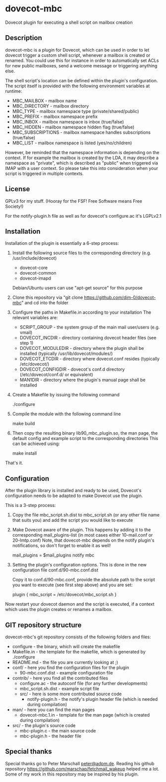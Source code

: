 dovecot-mbc
===========

Dovecot plugin for executing a shell script on mailbox creation

Description
-----------
dovecot-mbc is a plugin for Dovecot, which can be used in order to let dovecot trigger a custom shell script, whenever a mailbox is created or renamed.
You could use this for instance in order to automatically set ACLs for new public mailboxes, send a welcome message or triggering anything else.

The shell script's location can be defined within the plugin's configuration.
The script itself is provided with the following environment variables at runtime:
- MBC_MAILBOX - mailbox name
- MBC_DIRECTORY - mailbox directory
- MBC_TYPE - mailbox namespace type (private/shared/public)
- MBC_PREFIX - mailbox namespace prefix
- MBC_INBOX - mailbox namespace is inbox (true/false)
- MBC_HIDDEN - mailbox namespace hidden flag (true/false)
- MBC_SUBSCRIPTIONS - mailbox namespace handles subscriptions (true/false)
- MBC_LIST - mailbox namespace is listed (yes/no/children)

However, be reminded that the namespace information is depending on the context.
If for example the mailbox is created by the LDA, it may describe a namespace as "private", which is described as "public" when triggered via IMAP with a user context.
So please take this into consideration when your script is triggered in multiple contexts.

License
-------
GPLv3 for my stuff. (Hooray for the FSF! Free Software means Free Society!)

For the notify-plugin.h file as well as for dovecot's configure.ac it's LGPLv2.1

Installation
------------
Installation of the plugin is essentially a 6-step process:

1) Install the following source files to the corresponding directory (e.g. /usr/include/dovecot)
   
   * dovecot-core
   * dovecot-common
   * dovecot-imapd

   Debian/Ubuntu users can use "apt-get source" for this purpose

2) Clone this repository via "git clone https://github.com/dim-0/dovecot-mbc" and cd into the folder

3) Configure the paths in Makefile.in according to your installation
   The relevant variables are:

   * SCRIPT_GROUP - the system group of the main mail user/users (e.g. vmail)
   * DOVECOT_INCDIR - directory containing dovecot header files (see step 1)
   * DOVECOT_MODULEDIR - directory where the plugin shall be installed (typically /usr/lib/dovecot/modules/)
   * DOVECOT_ETCDIR - directory where dovecot.conf resides (typically /etc/dovecot/)
   * DOVECOT_CONFIGDIR - dovecot's conf.d directory (/etc/dovecot/conf.d/ or equivalent)
   * MAN1DIR - directory where the plugin's manual page shall be installed

4) Create a Makefile by issuing the following command

      ./configure

5) Compile the module with the following command line

      make build

6) Then copy the resulting binary lib90_mbc_plugin.so, the man page, the default config and example script to the corresponding directories
   This can be achieved using:

      make install

That's it.

Configuration
-------------
After the plugin library is installed and ready to be used, Dovecot's configuration needs to be adapted to make Dovecot use the plugin.

This is a 3-step process:

1) Copy the file mbc_script.sh.dist to mbc_script.sh (or any other file name that suits you) and add the script you would like to execute

2) Make Dovecot aware of the plugin.
   This happens by adding it to the corresponding mail_plugins-list (in most cases either 10-mail.conf or 20-lmtp.conf)
   Note, that dovecot-mbc depends on the notify plugin's notifications, so don't forget to enable it as well!

      mail_plugins = $mail_plugins notify mbc

3) Setting the plugin's configuration options.
   This is done in the new configuration file conf.d/90-mbc.conf.dist

   Copy it to conf.d/90-mbc.conf, provide the absolute path to the script you want to execute (see first step above) and you are set:

      plugin {
        mbc_script = /etc/dovecot/mbc_script.sh
      }
      
Now restart your dovecot daemon and the script is executed, if a context which uses the plugin creates or renames a mailbox.

GIT repository structure
---------------------
dovecot-mbc's git repository consists of the following folders and files:
- configure - the binary, which will create the makefile
- Makefile.in - the template for the makefile, which is generated by ./configure
- README.md - the file you are currently looking at ;)
- conf/ - here you find the configuration files for the plugin
   - 90-mbc.conf.dist - example configuration file
- contrib/ - here you find all the contributed files
   - configure.ac - the autoconf file (for any further developments)
   - mbc_script.sh.dist - example script file
   - src/ - here is some more contributed source code
      - notify-plugin.h - the notify's plugin header file (which is needed during compilation)
- man/ - here you can find the man pages
   - dovecot-mbc.1.in - template for the man page (which is created during compilation)
- src/ - the plugin's source code
   - mbc-plugin.c - the main source code
   - mbc-plugin.h - the header file

Special thanks
---------------------
Special thanks go to Peter Marschall <peter@adpm.de>.
Reading his github repository https://github.com/marschap/fetchmail_wakeup helped me a lot. Some of my work in this repository may be inspired by his plugin.
